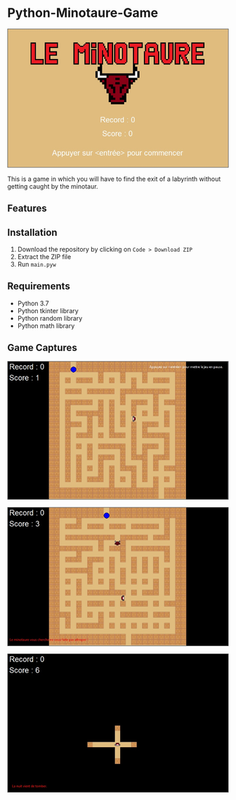 # Python-Minotaure-Game
![Preview image](./preview/preview.jpg)

This is a game in which you will have to find the exit of a labyrinth without getting caught by the minotaur.
## Features
## Installation
1. Download the repository by clicking on `Code > Download ZIP`
2. Extract the ZIP file
3. Run `main.pyw`
## Requirements
- Python 3.7
- Python tkinter library
- Python random library
- Python math library
## Game Captures
![Game capture 1](./preview/images/1.jpg)

![Game capture 2](./preview/images/2.jpg)

![Game capture 3](./preview/images/3.jpg)